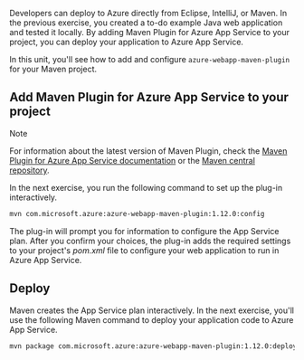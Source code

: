 Developers can deploy to Azure directly from Eclipse, IntelliJ, or Maven. In the previous exercise, you created a to-do example Java web application and tested it locally. By adding Maven Plugin for Azure App Service to your project, you can deploy your application to Azure App Service.

In this unit, you'll see how to add and configure `azure-webapp-maven-plugin` for your Maven project.

## Add Maven Plugin for Azure App Service to your project

> [!NOTE]
> For information about the latest version of Maven Plugin, check the [Maven Plugin for Azure App Service documentation](https://github.com/microsoft/azure-maven-plugins/wiki/Azure-Web-App) or the [Maven central repository](https://search.maven.org/artifact/com.microsoft.azure/azure-webapp-maven-plugin/).

In the next exercise, you run the following command to set up the plug-in interactively.

```bash
mvn com.microsoft.azure:azure-webapp-maven-plugin:1.12.0:config
```

The plug-in will prompt you for information to configure the App Service plan. After you confirm your choices, the plug-in adds the required settings to your project's *pom.xml* file to configure your web application to run in Azure App Service.

## Deploy

Maven creates the App Service plan interactively. In the next exercise, you'll use the following Maven command to deploy your application code to Azure App Service.

```bash
mvn package com.microsoft.azure:azure-webapp-maven-plugin:1.12.0:deploy
```
